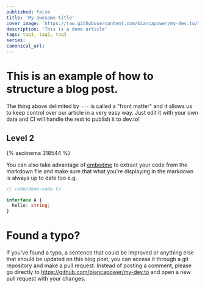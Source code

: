 ```yaml
---
published: false
title: 'My awesome title'
cover_image: 'https://raw.githubusercontent.com/biancapower/my-dev.to/master/blog-posts/my-first-draft/assets/rubberduck.png'
description: 'This is a demo article'
tags: tag1, tag2, tag3
series:
canonical_url:
---
```


# This is an example of how to structure a blog post.

The thing above delimited by `---` is called a "front matter" and it allows us to keep control over our article in a very easy way. Just edit it with your own data and CI will handle the rest to publish it to dev.to!

## Level 2

{% asciinema 318544 %}

You can also take advantage of [embedme](https://github.com/zakhenry/embedme) to extract your code from the markdown file and make sure that what you're displaying in the markdown is always up to date too e.g.

```ts
// code/demo-code.ts

interface A {
  hello: string;
}
```

# Found a typo?

If you've found a typo, a sentence that could be improved or anything else that should be updated on this blog post, you can access it through a git repository and make a pull request. Instead of posting a comment, please go directly to https://github.com/biancapower/my-dev.to and open a new pull request with your changes.
